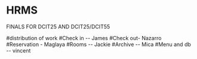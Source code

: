 # HRMS
FINALS FOR DCIT25 AND DCIT25/DCIT55 


#distribution of work 
#Check in -- James
#Check out- Nazarro
#Reservation - Maglaya
#Rooms -- Jackie
#Archive -- Mica 
#Menu and db -- vincent
